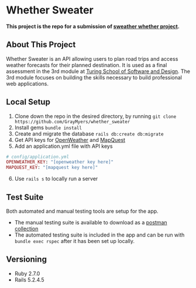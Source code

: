 # Whether Sweater

__This project is the repo for a submission of [sweather whether project](https://backend.turing.io/module3/projects/sweater_weather).__

## About This Project

Whether Sweater is an API allowing users to plan road trips and access weather forecasts for their planned destination.  It is used as a final assessment in the 3rd module at [Turing School of Software and Design](https://backend.turing.io/module3/).  The 3rd module focuses on building the skills necessary to build professional web applications.

## Local Setup

1. Clone down the repo in the desired directory, by running
``git clone https://github.com/GrayMyers/whether_sweater``
2. Install gems
``bundle install``
3. Create and migrate the database
``rails db:create db:migrate``
4. Get API keys for [OpenWeather](https://openweathermap.org/api) and [MapQuest](https://developer.mapquest.com/documentation/)
5. Add an application.yml file with API keys
```ruby
# config/application.yml
OPENWEATHER_KEY: "[openweather key here]"
MAPQUEST_KEY: "[mapquest key here]"
```
6. Use ``rails s`` to locally run a server

## Test Suite
Both automated and manual testing tools are setup for the app.
* The manual testing suite is available to download as a [postman collection](https://drive.google.com/file/d/1wMRI17-PMfwsNWKnqO9Cm-9CSCKZJsda/view?usp=sharing)
* The automated testing suite is included in the app and can be run with `bundle exec rspec` after it has been set up locally.

## Versioning
* Ruby 2.7.0
* Rails 5.2.4.5
